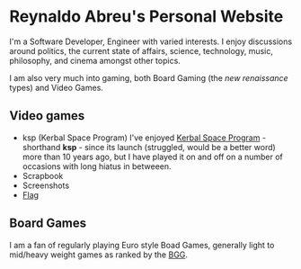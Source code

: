 # Reynaldo Abreu's Personal Website

I'm a Software Developer, Engineer with varied interests. I enjoy discussions around politics, the current state of affairs, science, technology, music, philosophy, and cinema amongst other topics.

I am also very much into gaming, both Board Gaming (the _new renaissance_ types) and Video Games.

## Video games

* ksp (Kerbal Space Program)
 I've enjoyed [Kerbal Space Program](ksp-site) - shorthand **ksp** - since its launch (struggled, would be a better word) more than 10 years ago, but I have played it on and off on a number of occasions with long hiatus in betweeen.
 * Scrapbook
 * Screenshots
 * [Flag](reyabreu-flag)

## Board Games

I am a fan of regularly playing Euro style Boad Games, generally light to mid/heavy weight games as ranked by the [BGG](bgg-site).

[reyabreu-flag]: ksp/Flags/reyabreu-flag.png
[ksp-site]: https://www.kerbalspaceprogram.com/
[bgg-site]: https://boardgamegeek.com/